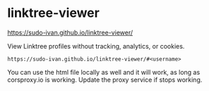# linktree-viewer

https://sudo-ivan.github.io/linktree-viewer/

View Linktree profiles without tracking, analytics, or cookies.

```
https://sudo-ivan.github.io/linktree-viewer/#<username>
```

You can use the html file locally as well and it will work, as long as corsproxy.io is working. Update the proxy service if stops working. 